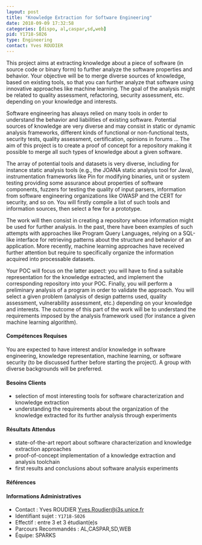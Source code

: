 ```yaml
---
layout: post
title: "Knowledge Extraction for Software Engineering"
date: 2018-09-09 17:32:58
categories: [dispo, al,caspar,sd,web]
pid: Y1718-S026
type: Engineering
contact: Yves ROUDIER
---
```

       
This project aims at extracting knowledge about a piece of software (in source code or binary form) to further analyze the software properties and behavior. Your objective will be to merge diverse sources of knowledge, based on existing tools, so that you can further analyze that software using innovative approaches like machine learning. The goal of the analysis might be related to quality assessment, refactoring, security assessment, etc. depending on your knowledge and interests.

Software engineering has always relied on many tools in order to understand the behavior and liabilities of existing software. Potential sources of knowledge are very diverse and may consist in static or dynamic analysis frameworks, different kinds of functional or non-functional tests, security tests, quality assessment, certification, opinions in forums … The aim of this project is to create a proof of concept for a repository making it possible to merge all such types of knowledge about a given software.

The array of potential tools and datasets is very diverse, including for instance static analysis tools (e.g., the JOANA static analysis tool for Java), instrumentation frameworks like Pin for modifying binaries, unit or system testing providing some assurance about properties of software components, fuzzers for testing the quality of input parsers, information from software engineering organizations like OWASP and the CERT for security, and so on. You will firstly compile a list of such tools and information sources, then select a few for a prototype.

The work will then consist in creating a repository whose information might be used for further analysis. In the past, there have been examples of such attempts with approaches like Program Query Languages, relying on a SQL-like interface for retrieving patterns about the structure and behavior of an application. More recently, machine learning approaches have received further attention but require to specifically organize the information acquired into processable datasets. 

Your POC will focus on the latter aspect: you will have to find a suitable representation for the knowledge extracted, and implement the corresponding repository into your POC. Finally, you will perform a preliminary analysis of a program in order to validate the approach. You will select a given problem (analysis of design patterns used, quality assessment, vulnerability assessment, etc.) depending on your knowledge and interests. The outcome of this part of the work will be to understand the requirements imposed by the analysis framework used (for instance a given machine learning algorithm).

#### Compétences Requises
You are expected to have interest and/or knowledge in software engineering, knowledge representation, machine learning, or software security (to be discussed further before starting the project). A group with diverse backgrounds will be preferred.



     

#### Besoins Clients
- selection of most interesting tools for software characterization and knowledge extraction
- understanding the requirements about the organization of the knowledge extracted for its further analysis through experiments

#### Résultats Attendus
- state-of-the-art report about software characterization and knowledge extraction approaches
- proof-of-concept implementation of a knowledge extraction and analysis toolchain
- first results and conclusions about software analysis experiments

#### Références



#### Informations Administratives
  * Contact : Yves ROUDIER <Yves.Roudier@i3s.unice.fr>
  * Identifiant sujet : `Y1718-S026`
  * Effectif : entre 3 et 3 étudiant(e)s
  * Parcours Recommandés : AL,CASPAR,SD,WEB
  * Équipe: SPARKS

     